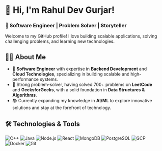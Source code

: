 # 👋 Hi, I'm Rahul Dev Gurjar!
### 🚀 Software Engineer | Problem Solver | Storyteller

Welcome to my GitHub profile! I love building scalable applications, solving challenging problems, and learning new technologies.

## 👨‍💻 About Me
- 💼 **Software Engineer** with expertise in **Backend Development** and **Cloud Technologies**, specializing in building scalable and high-performance systems.
- 🌟 Strong problem-solver, having solved 700+ problems on **LeetCode** and **GeeksforGeeks**, with a solid foundation in **Data Structures & Algorithms**.
- 📚 Currently expanding my knowledge in **AI/ML** to explore innovative solutions and stay at the forefront of technology.

## 🛠️ Technologies & Tools
![C++](https://img.shields.io/badge/-C%2B%2B-00599C?logo=c%2B%2B&logoColor=white)
![Java](https://img.shields.io/badge/-Java-007396?logo=java&logoColor=white)
![Node.js](https://img.shields.io/badge/-Node.js-339933?logo=node.js&logoColor=white)
![React](https://img.shields.io/badge/-React-61DAFB?logo=react&logoColor=black)
![MongoDB](https://img.shields.io/badge/-MongoDB-47A248?logo=mongodb&logoColor=white)
![PostgreSQL](https://img.shields.io/badge/-PostgreSQL-336791?logo=postgresql&logoColor=white)
![GCP](https://img.shields.io/badge/-Google%20Cloud-4285F4?logo=google-cloud&logoColor=white)
![Docker](https://img.shields.io/badge/-Docker-2496ED?logo=docker&logoColor=white)
![Git](https://img.shields.io/badge/-Git-F05032?logo=git&logoColor=white)

